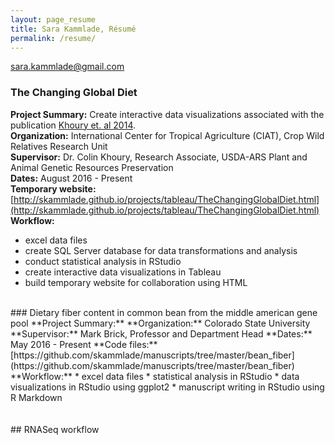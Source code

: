 ```yaml
---
layout: page_resume
title: Sara Kammlade, Résumé
permalink: /resume/
---
```

sara.kammlade@gmail.com   

### The Changing Global Diet
**Project Summary:**  Create interactive data visualizations associated with the publication [Khoury et. al 2014](http://dx.doi.org/10.1073/pnas.1313490111).  
**Organization:** International Center for Tropical Agriculture (CIAT), Crop Wild Relatives Research Unit  
**Supervisor:** Dr. Colin Khoury, Research Associate, USDA-ARS Plant and Animal Genetic Resources Preservation  
**Dates:** August 2016 - Present  
**Temporary website:** [http://skammlade.github.io/projects/tableau/TheChangingGlobalDiet.html](http://skammlade.github.io/projects/tableau/TheChangingGlobalDiet.html) 
**Workflow:**

* excel data files  
* create SQL Server database for data transformations and analysis   
* conduct statistical analysis in RStudio   
* create interactive data visualizations in Tableau   
* build temporary website for collaboration using HTML    
<br/>
### Dietary fiber content in common bean from the middle american gene pool
**Project Summary:** 
**Organization:** Colorado State University
**Supervisor:** Mark Brick, Professor and Department Head
**Dates:** May 2016 - Present
**Code files:** [https://github.com/skammlade/manuscripts/tree/master/bean_fiber](https://github.com/skammlade/manuscripts/tree/master/bean_fiber)
**Workflow:**   
* excel data files
* statistical analysis in RStudio
* data visualizations in RStudio using ggplot2
* manuscript writing in RStudio using R Markdown

<br/>
<br/>
<br/>
## RNASeq workflow   